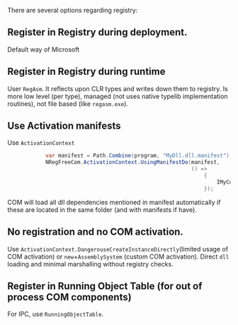 
There are several options regarding registry:

Register in Registry during deployment.
---
Default way of Microsoft


Register in Registry during runtime
---

User `RegAsm`. It reflects upon CLR types and writes down them to registry. 
Is more low level (per type), managed (not uses native typelib implementation routines), not file based (like `regasm.exe`). 

Use Activation manifests
---

Use `ActivationContext`

```csharp
            var manifest = Path.Combine(program, "MyDll.dll.manifest");
            NRegFreeCom.ActivationContext.UsingManifestDo(manifest,
                                                          () =>
                                                              {
                                                                  IMyCom comObj = new MyCom();// COM object with manifest
                                                              });
```
COM will load all dll dependencies mentioned in manifest automatically if these are located in the same folder (and with manifests if have).


No registration and no COM activation. 
---

Use `ActivationContext.DangerouseCreateInstanceDirectly`(limited usage of COM activation) or `new`+`AssemblySystem` (custom COM activation). Direct `dll` loading and minimal marshalling without registry checks.

Register in Running Object Table (for out of process COM components)
---

For IPC, use `RunningObjectTable`.
